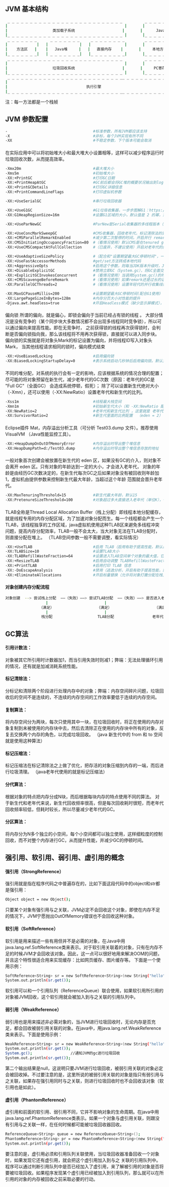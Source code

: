 ## JVM 基本结构
```bash
 _ _ _ _ _ _ _ _ _ _ _ _ _ _ _ _ _ _ _ _ _ _ _ _ _ _          _ _ _ _ _ _ _ _ _ _ 
|                                                    |       |                   |
|                    类加载子系统                     |       |      Java栈       |
|_ _ _ _ _ _ _ _ _ _ _ _ _ _ _ _ _ _ _ _ _ _ _ _ _ _ |       |_ _ _ _ _ _ _ _ _ _|   
 _ _ _ _ _ _ _      _ _ _ _ _ _ _     _ _ _ _ _ _ _ _         _ _ _ _ _ _ _ _ _ _ 
|             |   |              |   |               |       |                   |
|    方法区   |    |   Java堆     |   |   直接内存    |       |     本地方法区     |
|_ _ _ _ _ _ _|   | _ _ _ _ _ _ _|   |_ _ _ _ _ _ _ _|       |_ _ _ _ _ _ _ _ _ _|
 _ _ _ _ _ _ _ _ _ _ _ _ _ _ _ _ _ _ _ _ _ _ _ _ _ _          _ _ _ _ _ _ _ _ _ _ 
|                                                    |       |                   |
|                    垃圾回收系统                     |       |     PC寄存器       |
|_ _ _ _ _ _ _ _ _ _ _ _ _ _ _ _ _ _ _ _ _ _ _ _ _ _ |       |_ _ _ _ _ _ _ _ _ _|
 _ _ _ _ _ _ _ _ _ _ _ _ _ _ _ _ _ _ _ _ _ _ _ _ _ __ _ _ _ _ _ _ _ _ _ _ _ _ _ _ 
|                                                                                |
|                                   执行引擎                                      |
|_ _ _ _ _ _ _ _ _ _ _ _ _ _ _ _ _ _ _ _ _ _ _ _ _ __ _ _ _ _ _ _ _ _ _ _ _ _ _ _|
```
注：每一方法都是一个栈帧
## JVM 参数配置
```bash
-                                      #标准参数，所有JVM都应该支持
-X                                     #非标，每个JVM实现有所不同
-XX                                    #不稳定参数，下个版本可能会取消
```
####
在实际应用中可以将初始堆大小和最大堆大小设置相等，这样可以减少程序运行时垃圾回收次数，从而提高效率。
```bash
-Xmx20m                                #最大堆大小
-Xms5m                                 #初始堆大小
-XX:+PrintGC                           #打印GC日期
-XX:+PrintHeapAtGC                     #GC前后都会将GC堆的概要状况输出到log中
-XX:+PrintGCDetails                    #打印GC详细信息
-XX:+PrintCommandLineFlags             #打印虚拟机参数

-XX:+UseSerialGC                       #串行垃圾回收器

-XX:+UseG1GC                           #G1垃圾收集器，一步步图解G1：https://mp.weixin.qq.com/s/ZwlT89vsvD2e0qEuxZto3Q；详解：https://tech.meituan.com/g1.html；调优：https://www.oracle.com/technetwork/cn/articles/java/g1gc-1984535-zhs.html；
-XX:G1HeapRegionSize=16m               #设置G1区域的大小，默认值是 2 的幂，范围是1MB到32MB之间（看情况使用）

-XX:+UseParNewGC                       #ParNew是Serial收集器的多线程版本（新生代并发收集器）。Server模式下默认新生代收集器，除了Serial收集器之外，一般与CMS或G1配个使用

-XX:+UseConcMarkSweepGC                #CMS收集器，回收老年代，标记清除法的实现，缺点：内存空间碎片问题，垃圾回收后的空间不是连续的，当再分配大对象时，因为没有连续的空间分配，会出现Full GC
-XX:+CMSParallelRemarkEnabled          #减少第二次暂停的时间，开启并行 remark
-XX:CMSInitiatingOccupancyFraction=80  #（看情况使用）默认CMS是在tenured generation沾满68%的时候开始进行CMS收集，如果你的年老代增长不是那么快，并且希望降低CMS次数的话，可以适当调高此值
-XX:+UseCMSCompactAtFullCollection     #（已废弃，不建议使用）开启对老年代的压缩，是碎片减少

-XX:+UseAdaptiveSizePolicy             #（配合和"设置期望最大GC停顿时间"，一起使用，不兼容CMS）并行收集器会自动选择年轻代区大小和相应的Survivor区比例，以达到目标系统规定的最低相应时间或者收集频率等，此值建议使用并行收集器时，一直打开
-XX:+UseFastAccessorMethods            #get/set方法转成本地代码
-XX:+AggressiveOpts                    #启用这个参数，则每当JDK版本升级时，JVM都会使用最新加入的优化技术
-XX:+DisableExplicitGC                 #禁用立即GC（System.gc），将GC全面交由垃圾收集器管理
-XX:+ExplicitGCInvokesConcurrent       #（看情况使用）当调用System.gc()的时候， 执行并行gc。默认是禁用的
-XX:+CMSScavengeBeforeRemark           #（看情况使用）如果remark还是过长的话，强制remark之前开始一次minor gc，减少remark的暂停时间，但是在remark之后也将立即开始又一次minor gc
-XX:ParallelGCThreads=2                #（看情况使用）设置年轻代的并行收集线程数，默认是(cpu <= 8) ? cpu : 3 + ((cpu * 5) / 8)

-XX:MaxGCPauseMillis=200               #设置期望最大GC停顿时间(配合G1使用)（JVM会尽力实现，但不保证达到），年轻代垃圾回收的最长时间，如果无法满足此时间，JVM会自动调整年轻代大小，以满足此值
-XX:LargePageSizeInBytes=128m          #内存分页大小对性能的提升
-Djava.awt.headless=true               #开启Headless模式（缺少显示屏模式），解决 tomcat bug
```
####
偏向锁
所谓的偏向，就是偏心，即锁会偏向于当前已经占有锁的线程 。
大部分情况是没有竞争的（某个同步块大多数情况都不会出现多线程同时竞争锁），所以可以通过偏向来提高性能。即在无竞争时，
之前获得锁的线程再次获得锁时，会判断是否偏向锁指向我，那么该线程将不用再次获得锁，直接就可以进入同步块。
偏向锁的实施就是将对象头Mark的标记设置为偏向，并将线程ID写入对象头Mark，
当其他线程请求相同的锁时，偏向模式结束
```bash
-XX:+UseBiasedLocking                  #启用偏向锁
-XX:BiasedLockingStartupDelay=0        #表示系统启动几秒钟后启用偏向锁。默认为4秒，原因在于，系统刚启动时，一般数据竞争是比较激烈的，此时启用偏向锁会降低性能
```
####
不同的堆分配，对系统的执行会有一定的影响，应该根据系统的情况合理的配置；
 尽可能的将对象预留在新生代，减少老年代的GC次数（原因：老年代的GC是 "Full GC"（全面GC） 会造成系统停顿，假死）；
   除了可以设置新生代绝对大小（-Xmn），还可以使用（-XX:NewRatio）设置老年代和新生代的比列。
```bash
-Xss1m                                 #线程最大栈空间
-Xmn1m                                 #初始新生代大小（和 -XX:NewRatio 配置选其中一个），新生代的大小影响老年代大小：堆 = 新生代 + 老年代；这个参数对应用GC影响很大（可以减少GC的次数），一般设置为整个堆空间的1/3或1/4
-XX:NewRatio=2                         #老年代和新生代比列 ，这里就是 老年代 是新生代的两倍
-XX:SurvivorRatio=2                    #新生代里面的比例配置  （eden = 2） = （form=1） + （to=1）
```
####
Eclipse插件 Mat，内存溢出分析工具（可分析 Test03.dump 文件）。推荐使用  VisualVM （Java性能监控工具）。
```bash
-XX:+HeapDumpOnOutOfMemoryError        #内存溢出时导出整个堆信息
-XX:HeapDumpPath=d:/Test03.dump        #内存溢出时导出整个堆信息存放的地址
```
####
一般对象首次创建会被放置在新生代的 eden 区，如果没有GC的介入，则对象不会离开 eden 区。只有对象的年龄达到一定的大小，才会进入老年代，
对象的年龄是由经历GC次数决定的，在新生代每次GC之后如果对象没有被回收则年龄加1，虚拟机由提供参数来控制新生代最大年龄，当超过这个年龄
范围就会晋升老年代。
```bash
-XX:MaxTenuringThreshold=15            #新生代最大年龄，默认15
-XX:PretenureSizeThreshold=100         #对象超过多大直接进入老年代（单位K），一般是一个新生对象太大而 eden 区装不下，直接进入老年代。（但是要注意TLAB区域优先分配空间，TLAB说明看下面）
```
####
TLAB全称是Thread Local Allocation Buffer（栈上分配）即线程本地分配缓存，就是线程专用的内存分配区域，为了加速对象分配而生。每一个线程都会产生一个TLAB，该线程独享的工作区域，java虚拟机使用这种TLAB区来避免多线程冲突问题，提高内存分配效率，TLAB一般不会太大，当大对象无法在TLAB分配时，则直接分配在堆上。
（TLAB空间参数一般不需要调整，看实际情况）
```bash
-XX:+UseTLAB                           #启用 TLAB（启用有助于提高性能，默认已启用）
-XX:TLABSize=10                        #设置TLAB大小
-XX:TLABRefillWasteFraction=64         #设置进入TLAB空间单个对象的最大值，它是一个比例值，默认64，即对象大于整个空间的1/64，则在堆创建对象
-XX:+ResizeTLAB                        #启用自动调整 TLABRefillWasteFraction 阈值
-XX:+PrintTLAB                         #启用打印 TLAB 信息
-XX:-DoEscapeAnalysis                  #禁用（逃逸分析，开启有助于提高性能，默认开启），要想打印 TLAB 信息，需禁用
-XX:+EliminateAllocations              #开启标量替换（允许将对象打撒分配在栈上）（默认开启）
```
#### 对象创建内存分配流程
```bash
对象创建  --> 尝试栈上分配  ——（失败）——> 尝试TLAB分配  ——（失败）——> 是否进入老年代  ——（失败）——> eden分配
                  |                         |                         |
               （满足）                   （满足）                   （满足）         
                  |                         |                         |
                栈分配                    TLAB分配                 老年代分配
```
## GC算法
#### 引用计数法：
对象被其它所引用时计数器加1，而当引用失效时则减1；弊端：无法处理循环引用的情况，还有就是加减消耗系统性能。
#### 标记清除法：
分标记和清除两个阶段进行处理内存中的对象；弊端：内存空间碎片问题，垃圾回收后的空间不是连续的，不连续的内存空间的工作效率要低于连续的内存空间。
#### 复制算法：
将内存空间分为两块，每次只使用其中一块，在垃圾回收时，将正在使用的内存对象复制到未被使用的内存块中去，然后去清除正在使用的内存块中所有的对象，反复去交换两个内存的角色，以完成垃圾回收。
（java 新生代中的  from 和 to 空间就是使用这种算法）
#### 标记压缩法：
标记压缩法在标记清除法之上做了优化，把存活的对象压缩到内存的一端，而后进行垃圾清理。
（java老年代使用的就是标记压缩法）
#### 分代算法：
根据对象的特点把内存分成N块，而后根据每块内存的特点使用不同的算法。
对于新生代和老年代来说，新生代回收频率很高，但是每次回收耗时很短，而老年代回收频率较低，但耗时较长，所以尽量减少老年代的GC。
#### 分区算法：
将内存分为N多个独立的小空间，每个小空间都可以独立使用，这样细粒度的控制回收，而不对整个内存进行GC，从而提升性能，并减少GC的停顿时间。

## 强引用、软引用、弱引用、虚引用的概念
#### 强引用（StrongReference）
强引用就是指在程序代码之中普遍存在的，比如下面这段代码中的object和str都是强引用：
```bash
Object object = new Object();
```
只要某个对象有强引用与之关联，JVM必定不会回收这个对象，即使在内存不足的情况下，JVM宁愿抛出OutOfMemory错误也不会回收这种对象。
#### 软引用（SoftReference）
软引用是用来描述一些有用但并不是必需的对象，在Java中用java.lang.ref.SoftReference类来表示。对于软引用关联着的对象，只有在内存不足的时候JVM才会回收该对象。因此，这一点可以很好地用来解决OOM的问题，并且这个特性很适合用来实现缓存：比如网页缓存、图片缓存等。
下面是一个使用示例：
```bash
SoftReference<String> sr = new SoftReference<String>(new String("hello"));
System.out.println(sr.get());
```
软引用可以和一个引用队列（ReferenceQueue）联合使用，如果软引用所引用的对象被JVM回收，这个软引用就会被加入到与之关联的引用队列中。
#### 弱引用（WeakReference）
弱引用也是用来描述非必需对象的，当JVM进行垃圾回收时，无论内存是否充足，都会回收被弱引用关联的对象。在java中，用java.lang.ref.WeakReference类来表示。下面是使用示例：
```bash
WeakReference<String> sr = new WeakReference<String>(new String("hello"));
System.out.println(sr.get());
System.gc();                 //通知JVM的gc进行垃圾回收
System.out.println(sr.get());
```
第二个输出结果是null，这说明只要JVM进行垃圾回收，被弱引用关联的对象必定会被回收掉。不过要注意的是，这里所说的被弱引用关联的对象是指只有弱引用与之关联，如果存在强引用同时与之关联，则进行垃圾回收时也不会回收该对象（软引用也是如此）。
#### 虚引用（PhantomReference）
虚引用和前面的软引用、弱引用不同，它并不影响对象的生命周期。在java中用java.lang.ref.PhantomReference类表示。如果一个对象与虚引用关联，则跟没有引用与之关联一样，在任何时候都可能被垃圾回收器回收。
```bash
ReferenceQueue<String> queue = new ReferenceQueue<String>();
PhantomReference<String> pr = new PhantomReference<String>(new String("hello"), queue);
System.out.println(pr.get());
```
要注意的是，虚引用必须和引用队列关联使用，当垃圾回收器准备回收一个对象时，如果发现它还有虚引用，就会把这个虚引用加入到与之 关联的引用队列中。程序可以通过判断引用队列中是否已经加入了虚引用，来了解被引用的对象是否将要被垃圾回收。如果程序发现某个虚引用已经被加入到引用队列，那么就可以在所引用的对象的内存被回收之前采取必要的行动。

